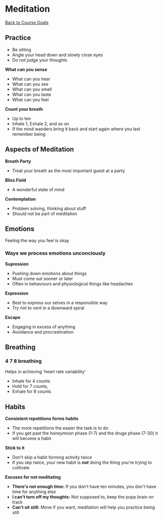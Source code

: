# Meditation

[Back to Course Goals](README.md)

## Practice

- Be sitting
- Angle your head down and slowly close eyes
- Do not judge your thoughts

**What can you sense**

- What can you hear
- What can you see
- What can you smell
- What can you taste
- What can you feel

**Count your breath**
- Up to ten
- Inhale 1, Exhale 2, and so on
- If the mind wanders bring it back and start again where you last remember being 


## Aspects of Meditation

<!-- Two other things I can not recall -->

**Breath Party**
- Treat your breath as the most important guest at a party

**Bliss Field**
- A wonderful state of mind

**Contemplation**
- Problem solving, thinking about stuff
- Should not be part of meditation 


## Emotions

Feeling the way you feel is okay


### Ways we process emotions unconciously 

<!-- there was something before this -->

**Supression**
- Pushing down emotions about things
- Must come out sooner or later
- Often in behaviours and physiological things like headaches

**Expression**
- Best to express our selves in a responsible way
- Try not to vent in a downward spiral

**Escape**
- Engaging in excess of anything
- Avoidance and procrastination


## Breathing

### 4 7 8 breathing

Helps in achieving 'heart rate variability'

- Inhale for 4 counts
- Hold for 7 counts, 
- Exhale for 8 counts

## Habits

**Consistent repetitions forms habits**
- The more repetitions the easier the task is to do
- If you get past the honeymoon phase (1-7) and the druge phase (7-30) it will become a habit

**Stick to it**
- Don't skip a habit forming activity twice
- if you skp twice, your new habit is ***not*** doing the thing you're trying to cultivate

**Excuses for not meditating**
- **There's not enough time:** If you don't have ten minutes, you don't have time for anything else
- **I can't turn off my thoughts:** Not supposed to, keep the pupp brain on track
- **Can't sit still:** Move if you want, meditation will help you practice being still